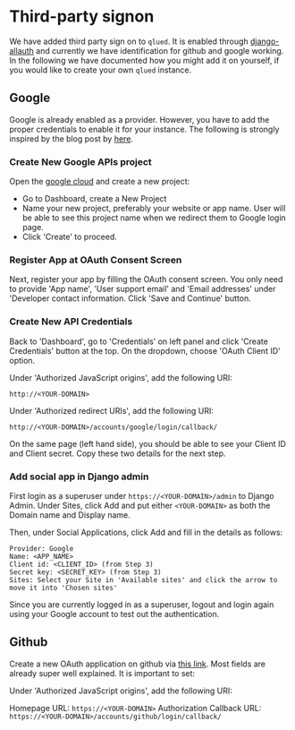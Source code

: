 # Third-party signon

We have added third party sign on to `qlued`. It is enabled through [django-allauth](https://django-allauth.readthedocs.io/en/latest/templates.html) and currently we have identification for github and google working. In the following we have documented how you might add it on yourself, if you would like to create your own `qlued` instance.

## Google

Google is already enabled as a provider. However, you have to add the proper credentials to enable it for your instance. The following is strongly inspired by the blog post by [here](https://dev.to/mdrhmn/django-google-authentication-using-django-allauth-18f8).

### Create New Google APIs project

Open the [google cloud](https://console.cloud.google.com/apis/dashboard) and create a new project:

- Go to Dashboard, create a New Project
- Name your new project, preferably your website or app name. User will be able to see this project name when we redirect them to Google login page.
- Click 'Create' to proceed.

### Register App at OAuth Consent Screen

Next, register your app by filling the OAuth consent screen. You only need to provide 'App name', 'User support email' and 'Email addresses' under 'Developer contact information. Click 'Save and Continue' button.

### Create New API Credentials

Back to 'Dashboard', go to 'Credentials' on left panel and click 'Create Credentials' button at the top. On the dropdown, choose 'OAuth Client ID' option.

Under 'Authorized JavaScript origins', add the following URI:

    http://<YOUR-DOMAIN>
    
Under 'Authorized redirect URIs', add the following URI:

    http://<YOUR-DOMAIN>/accounts/google/login/callback/

On the same page (left hand side), you should be able to see your Client ID and Client secret. Copy these two details for the next step.

### Add social app in Django admin 

First login as a superuser under `https://<YOUR-DOMAIN>/admin` to Django Admin. Under Sites, click Add and put either `<YOUR-DOMAIN>` as both the Domain name and Display name.

Then, under Social Applications, click Add and fill in the details as follows:

    Provider: Google
    Name: <APP_NAME>
    Client id: <CLIENT_ID> (from Step 3)
    Secret key: <SECRET_KEY> (from Step 3)
    Sites: Select your Site in 'Available sites' and click the arrow to move it into 'Chosen sites'

Since you are currently logged in as a superuser, logout and login again using your Google account to test out the authentication.

## Github

Create a new OAuth application on github via [this link](https://github.com/settings/applications/new). Most fields are already super well explained. It is important to set:

Under 'Authorized JavaScript origins', add the following URI:

   Homepage URL: `https://<YOUR-DOMAIN>`
   Authorization Callback URL: `https://<YOUR-DOMAIN>/accounts/github/login/callback/`